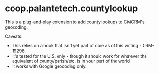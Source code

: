 # coop.palantetech.countylookup

This is a plug-and-play extension to add county lookups to CiviCRM's geocoding.

Caveats:
* This relies on a hook that isn't yet part of core as of this writing -
  CRM-19298.
* It's tested for the U.S. only - though it should work for whatever the
  equivalent of county/parish/etc. is in your part of the world.
* It works with Google geocoding only.
